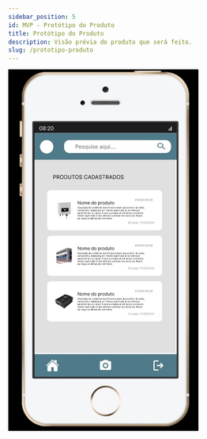 ```yaml
---
sidebar_position: 5
id: MVP - Protótipo do Produto
title: Protótipo do Produto
description: Visão prévia do produto que será feito.
slug: /prototipo-produto
---
```


![Protótipo do Produto](./img/prototipoDoProduto.jpg)
